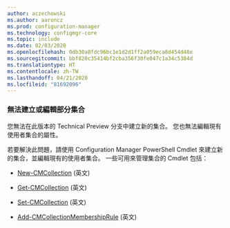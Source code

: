 ```yaml
---
author: aczechowski
ms.author: aaroncz
ms.prod: configuration-manager
ms.technology: configmgr-core
ms.topic: include
ms.date: 02/03/2020
ms.openlocfilehash: 0db30a8fdc96bc1e1d2d1ff2a059eca8d454d48e
ms.sourcegitcommit: bbf820c35414bf2cba356f30fe047c1a34c5384d
ms.translationtype: HT
ms.contentlocale: zh-TW
ms.lasthandoff: 04/21/2020
ms.locfileid: "81692096"
---
```

### <a name="cant-create-or-edit-some-collections"></a><a name="ki_coll"></a> 無法建立或編輯部分集合

<!--6197183-->
您無法在此版本的 Technical Preview 分支中建立新的集合。 您也無法編輯現有使用者集合的屬性。

若要解決此問題，請使用 Configuration Manager PowerShell Cmdlet 來建立新的集合，並編輯現有的使用者集合。 一些可用來管理集合的 Cmdlet 包括：

- [New-CMCollection](https://docs.microsoft.com/powershell/module/configurationmanager/new-cmcollection?view=sccm-ps) \(英文\)

- [Get-CMCollection](https://docs.microsoft.com/powershell/module/configurationmanager/get-cmcollection?view=sccm-ps) \(英文\)

- [Set-CMCollection](https://docs.microsoft.com/powershell/module/configurationmanager/set-cmcollection?view=sccm-ps#related-links) \(英文\)

- [Add-CMCollectionMembershipRule](https://docs.microsoft.com/powershell/module/configurationmanager/add-cmcollectionmembershiprule?view=sccm-ps) \(英文\)
